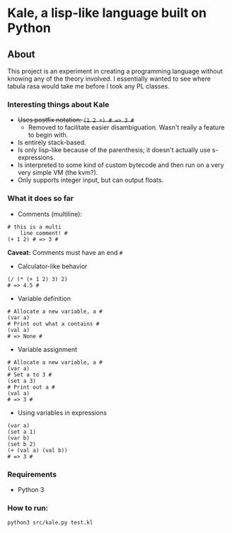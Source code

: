 # Kale, a lisp-like language built on Python

## About

This project is an experiment in creating a programming language without knowing any of the theory involved. I essentially wanted to see where tabula rasa would take me before I took any PL classes.

### Interesting things about Kale

- ~~Uses postfix notation: ```(1 2 +) # => 3 #```~~
    - Removed to facilitate easier disambiguation. Wasn't really a feature to begin with.
- Is entirely stack-based.
- Is only lisp-like because of the parenthesis; it doesn't actually use s-expressions.
- Is interpreted to some kind of custom bytecode and then run on a very very simple VM (the kvm?).
- Only supports integer input, but can output floats.

### What it does so far

- Comments (multiline):
```
# this is a multi
    line comment! #
(+ 1 2) # => 3 #
```
**Caveat:** Comments must have an end ```#```

- Calculator-like behavior
```
(/ (* (+ 1 2) 3) 2)
# => 4.5 #
```

- Variable definition
```
# Allocate a new variable, a #
(var a)
# Print out what a contains #
(val a)
# => None #
```

- Variable assignment
```
# Allocate a new variable, a #
(var a)
# Set a to 3 #
(set a 3)
# Print out a #
(val a)
# => 3 #
```

- Using variables in expressions
```
(var a)
(set a 1)
(var b)
(set b 2)
(+ (val a) (val b))
# => 3 #
```

### Requirements

- Python 3

### How to run:

```python3 src/kale.py test.kl```
